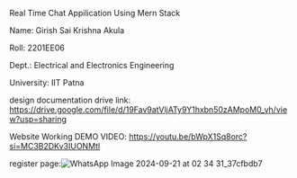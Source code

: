 Real Time Chat Appilication Using Mern Stack

Name: Girish Sai Krishna Akula 

Roll: 2201EE06

Dept.: Electrical and Electronics Engineering

University: IIT Patna

design documentation drive link: https://drive.google.com/file/d/19Fav9atVljATy9Y1hxbn50zAMpoM0_yh/view?usp=sharing

Website Working DEMO VIDEO: https://youtu.be/bWpX1Sq8orc?si=MC3B2DKv3IUONMtl

register page:![WhatsApp Image 2024-09-21 at 02 34 31_37cfbdb7](https://github.com/user-attachments/assets/f517950b-c00f-40f9-8f8f-12843f87e386)

